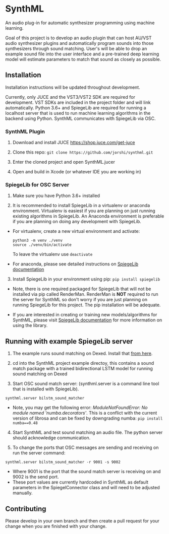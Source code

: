 # SynthML

An audio plug-in for automatic synthesizer programming using machine learning.

Goal of this project is to develop an audio plugin that can host AU/VST audio synthesizer plugins and automatically program sounds into those synthesizers through sound matching. User's will be able to drop an example sound file into the user interface and a pre-trained deep learning model will estimate parameters to match that sound as closely as possible.

## Installation

Installation instructions will be updated throughout development.

Currently, only JUCE and the VST3/VST2 SDK are required for development. VST SDKs are included in the project folder and will link automatically. Python 3.6+ and SpiegeLib are required for running a localhost server that is used to run machine learning algorithms in the backend using Python. SynthML communicates with SpiegeLib via OSC. 

### SynthML Plugin

1) Download and install JUCE https://shop.juce.com/get-juce

2) Clone this repo: `git clone https://github.com/jorshi/synthml.git`

3) Enter the cloned project and open SynthML.jucer

4) Open and build in Xcode (or whatever IDE you are working in)

### SpiegeLib for OSC Server

1) Make sure you have Python 3.6+ installed

2) It is recommended to install SpiegeLib in a virtualenv or anaconda environment. Virtualenv is easiest if you are planning on just running existing algorithms in SpiegeLib. An Anaconda environment is preferable if you are planning on doing any development with SpiegeLib.

  * For virtualenv, create a new virtual environment and activate:
    ```
    python3 -m venv ./venv
    source ./venv/bin/activate
    ```
  
    To leave the virtualenv use ```deactivate```
   
   * For anaconda, please see detailed instructions on [SpiegeLib documentation](https://spiegelib.github.io/spiegelib/getting_started/installation.html)
 
 3) Install SpiegeLib in your environment using pip: ```pip install spiegelib```
 
  * Note, there is one required packaged for SpiegeLib that will not be installed via pip called RenderMan. RenderMan is **NOT** required to run the server for SynthML so don't worry if you are just planning on running SpiegeLib for this project. The pip installation will be adequate.
  
  * If you are interested in creating or training new models/algorithms for SynthML, please visit [SpiegeLib documentation](https://spiegelib.github.io/spiegelib/) for more information on using the library.
  
## Running with example SpiegeLib server

1) The example runs sound matching on Dexed. Install that [from here](https://asb2m10.github.io/dexed/).

2) cd into the SynthML project example directoy, this contains a sound match package with a trained bidirectional LSTM model for running sound matching on Dexed

3) Start OSC sound match server: (synthml.server is a command line tool that is installed with SpiegeLib).

```synthml.server bilstm_sound_matcher```

  * Note, you may get the following error: *ModuleNotFoundError: No module named 'numba.decorators'*. This is a conflict with the current version of librosa and can be fixed by downgrading numba: ```pip install numba==0.48```

4) Start SynthML and test sound matching an audio file. The python server should acknowledge communication.

5) To change the ports that OSC messages are sending and receiving on run the server command:

```synthml.server bilstm_sound_matcher -r 9001 -s 9002```

  * Where 9001 is the port that the sound match server is receiving on and 9002 is the send port.
  * These port values are currently hardcoded in SynthML as default parameters in the SpiegelConnector class and will need to be adjusted manually. 

## Contributing

Please develop in your own branch and then create a pull request for your change when you are finished with your change.



